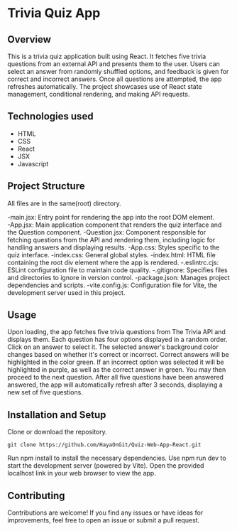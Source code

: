 # Trivia Quiz App
## Overview

This is a trivia quiz application built using React. It fetches five trivia questions from an external API and presents them to the user. Users can select an answer from randomly shuffled options, and feedback is given for correct and incorrect answers. Once all questions are attempted, the app refreshes automatically. The project showcases use of React state management, conditional rendering, and making API requests.

## Technologies used
- HTML<br>
- CSS<br>
- React<br>
- JSX<br>
- Javascript<br>

## Project Structure
All files are in the same(root) directory.

-main.jsx: Entry point for rendering the app into the root DOM element. <br>
-App.jsx: Main application component that renders the quiz interface and the Question component.
-Question.jsx: Component responsible for fetching questions from the API and rendering them, including logic for handling answers and displaying results.
-App.css: Styles specific to the quiz interface.
-index.css: General global styles.
-index.html: HTML file containing the root div element where the app is rendered.
-.eslintrc.cjs: ESLint configuration file to maintain code quality.
-.gitignore: Specifies files and directories to ignore in version control.
-package.json: Manages project dependencies and scripts.
-vite.config.js: Configuration file for Vite, the development server used in this project.

## Usage

Upon loading, the app fetches five trivia questions from The Trivia API and displays them. Each question has four options displayed in a random order. Click on an answer to select it. The selected answer's background color changes based on whether it's correct or incorrect. Correct answers will be highlighted in the color green. If an incorrect option was selected it will be highlighted in purple, as well as the correct answer in green. You may then proceed to the next question. After all five questions have been answered answered, the app will automatically refresh after 3 seconds, displaying a new set of five questions.

## Installation and Setup

Clone or download the repository.
```
git clone https://github.com/HayaOnGit/Quiz-Web-App-React.git
```
Run npm install to install the necessary dependencies.
Use npm run dev to start the development server (powered by Vite).
Open the provided localhost link in your web browser to view the app.

## Contributing

Contributions are welcome! If you find any issues or have ideas for improvements, feel free to open an issue or submit a pull request.
